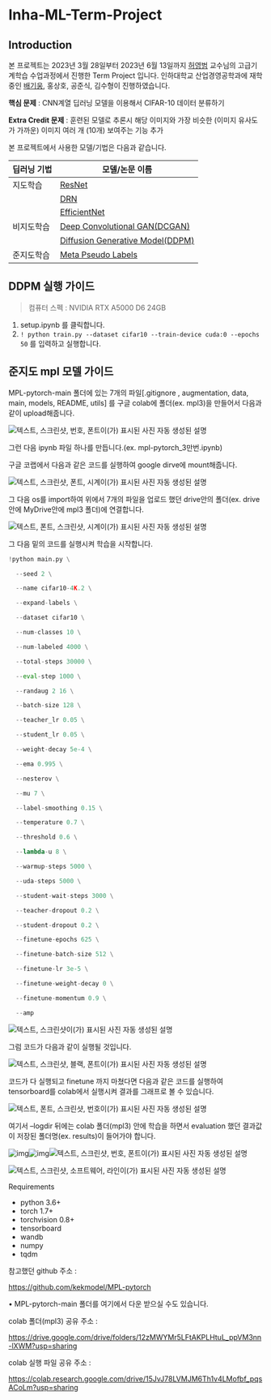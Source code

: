 # Inha-ML-Term-Project

## Introduction

본 프로젝트는 2023년 3월 28일부터 2023년 6월 13일까지 [허영범](https://sites.google.com/inha.ac.kr/orail/home?authuser=0) 교수님의 고급기계학습 수업과정에서 진행한 Term Project 입니다. 인하대학교 산업경영공학과에 재학 중인 [배기웅](https://keywoongbae.github.io/), 홍상호, 공준식, 김수형이 진행하였습니다.

**핵심 문제** : CNN계열 딥러닝 모델을 이용해서 CIFAR-10 데이터 분류하기

**Extra Credit 문제** : 훈련된 모델로 추론시 해당 이미지와 가장 비슷한 (이미지 유사도가 가까운) 이미지 여러 개 (10개) 보여주는 기능 추가

본 프로젝트에서 사용한 모델/기법은 다음과 같습니다. 



| 딥러닝 기법 | 모델/논문 이름                                               |
| :---------- | ------------------------------------------------------------ |
| 지도학습    | [ResNet](https://openaccess.thecvf.com/content_cvpr_2016/html/He_Deep_Residual_Learning_CVPR_2016_paper.html) |
|             | [DRN](https://openaccess.thecvf.com/content_cvpr_2017/html/Yu_Dilated_Residual_Networks_CVPR_2017_paper.html) |
|             | [EfficientNet](http://proceedings.mlr.press/v97/tan19a.html) |
| 비지도학습  | [Deep Convolutional GAN(DCGAN)](https://arxiv.org/abs/1511.06434) |
|             | [Diffusion Generative Model(DDPM)](https://proceedings.neurips.cc/paper/2020/hash/4c5bcfec8584af0d967f1ab10179ca4b-Abstract.html) |
| 준지도학습  | [Meta Pseudo Labels](https://openaccess.thecvf.com/content/CVPR2021/html/Pham_Meta_Pseudo_Labels_CVPR_2021_paper.html) |



## DDPM 실행 가이드

>  컴퓨터 스펙 : NVIDIA RTX A5000 D6 24GB

1. setup.ipynb 를 클릭합니다.
2. `! python train.py --dataset cifar10 --train-device cuda:0 --epochs 50` 를 입력하고 실행합니다.



## 준지도 mpl 모델 가이드

MPL-pytorch-main 폴더에 있는  7개의 파일[.gitignore , augmentation, data, main, models, README, utils] 를 구글 colab에 폴더(ex. mpl3)을 만들어서 다음과 같이 upload해줍니다.

![텍스트, 스크린샷, 번호, 폰트이(가) 표시된 사진  자동 생성된 설명](img/clip_image001.png)

그런 다음 ipynb 파일 하나를 만듭니다.(ex. mpl-pytorch_3만번.ipynb) 

구글 코랩에서 다음과 같은 코드를 실행하여 google dirve에 mount해줍니다.

![텍스트, 스크린샷, 폰트, 시계이(가) 표시된 사진  자동 생성된 설명](img/clip_image002.png)

그 다음 os를 import하여 위에서 7개의 파일을 업로드 했던 drive안의 폴더(ex. drive 안에 MyDrive안에 mpl3 폴더)에 연결합니다.

![텍스트, 폰트, 스크린샷, 시계이(가) 표시된 사진  자동 생성된 설명](img/clip_image003.png)

그 다음 밑의 코드를 실행시켜 학습을 시작합니다.

 ```python
 !python main.py \
 
   --seed 2 \
 
   --name cifar10-4K.2 \
 
   --expand-labels \
 
   --dataset cifar10 \
 
   --num-classes 10 \
 
   --num-labeled 4000 \
 
   --total-steps 30000 \
 
   --eval-step 1000 \
 
   --randaug 2 16 \
 
   --batch-size 128 \
 
   --teacher_lr 0.05 \
 
   --student_lr 0.05 \
 
   --weight-decay 5e-4 \
 
   --ema 0.995 \
 
   --nesterov \
 
   --mu 7 \
 
   --label-smoothing 0.15 \
 
   --temperature 0.7 \
 
   --threshold 0.6 \
 
   --lambda-u 8 \
 
   --warmup-steps 5000 \
 
   --uda-steps 5000 \
 
   --student-wait-steps 3000 \
 
   --teacher-dropout 0.2 \
 
   --student-dropout 0.2 \
 
   --finetune-epochs 625 \
 
   --finetune-batch-size 512 \
 
   --finetune-lr 3e-5 \
 
   --finetune-weight-decay 0 \
 
   --finetune-momentum 0.9 \
 
   --amp
 ```

 

![텍스트, 스크린샷이(가) 표시된 사진  자동 생성된 설명](img/clip_image004.png)

 

그럼 코드가 다음과 같이 실행될 것입니다.

![텍스트, 스크린샷, 블랙, 폰트이(가) 표시된 사진  자동 생성된 설명](img/clip_image005.png)

 

코드가 다 실행되고 finetune 까지 마쳤다면 다음과 같은 코드를 실행하여 tensorboard를 colab에서 실행시켜 결과를 그래프로 볼 수 있습니다.

![텍스트, 폰트, 스크린샷, 번호이(가) 표시된 사진  자동 생성된 설명](img/clip_image006.png)

여기서 –logdir 뒤에는 colab 폴더(mpl3) 안에 학습을 하면서 evaluation 했던 결과값이 저장된 폴더명(ex. results)이 들어가야 합니다.

![img](file:////Users/keywoongbae/Library/Group%20Containers/UBF8T346G9.Office/TemporaryItems/msohtmlclip/clip_image007.png)![img](file:////Users/keywoongbae/Library/Group%20Containers/UBF8T346G9.Office/TemporaryItems/msohtmlclip/clip_image007.png)![텍스트, 스크린샷, 번호, 폰트이(가) 표시된 사진  자동 생성된 설명](img/clip_image008.png)



![텍스트, 스크린샷, 소프트웨어, 라인이(가) 표시된 사진  자동 생성된 설명](img/clip_image009.png)

 

 

Requirements

- python 3.6+
- torch 1.7+
- torchvision 0.8+
- tensorboard
- wandb
- numpy
- tqdm

 

참고했던 github 주소 :

https://github.com/kekmodel/MPL-pytorch

• MPL-pytorch-main 폴더를 여기에서 다운 받으실 수도 있습니다.

 

colab 폴더(mpl3) 공유 주소 :

https://drive.google.com/drive/folders/12zMWYMr5LFtAKPLHtuL_ppVM3nn-lXWM?usp=sharing

 

colab 실행 파일 공유 주소 :

https://colab.research.google.com/drive/15JvJ78LVMJM6Th1v4LMofbf_pqsACoLm?usp=sharing

 
